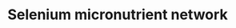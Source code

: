 ---
annotations:
- id: PW:0000133
  parent: classic metabolic pathway
  type: Pathway Ontology
  value: selenoamino acid metabolic pathway
- id: PW:0000002
  parent: classic metabolic pathway
  type: Pathway Ontology
  value: classic metabolic pathway
authors:
- Mkutmon
- Egonw
- MaintBot
- Eweitz
description: 'The selenium-centred micronutrient biological network. The most relevant
  biochemical processes related to selenium in the context of metabolism, oxidation
  and inflammation are represented. Also, the compartmental separation (intracellular
  vs. plasma) is presented, identifying the selenium centred plasma metabolome. A
  selenoprotein database exists at: http://www.selenodb.org'
last-edited: 2022-01-31
organisms:
- Bos taurus
redirect_from:
- /index.php/Pathway:WP3257
- /instance/WP3257
- /instance/WP3257_rr120914
revision: r120914
schema-jsonld:
- '@context': https://schema.org/
  '@id': https://wikipathways.github.io/pathways/WP3257.html
  '@type': Dataset
  creator:
    '@type': Organization
    name: WikiPathways
  description: 'The selenium-centred micronutrient biological network. The most relevant
    biochemical processes related to selenium in the context of metabolism, oxidation
    and inflammation are represented. Also, the compartmental separation (intracellular
    vs. plasma) is presented, identifying the selenium centred plasma metabolome.
    A selenoprotein database exists at: http://www.selenodb.org'
  keywords:
  - 15-HETE
  - 5,10-Methylene-THF
  - 5,6-Epoxytetraene
  - 5-HETE
  - 5-HPETE
  - 5-methyl-THF
  - 8-Isoprostaglandin F2a
  - 8-OHdG
  - ABCA1
  - ADP
  - ALA
  - ALB
  - ALOX15B
  - ALOX5
  - ALOX5AP
  - APOA1
  - APOB
  - ATP
  - Arachidonic acid
  - Ascorbate
  - Ascorbic acid
  - CAT
  - CBS
  - CCL2
  - CRP
  - CTH
  - Calcium
  - Chlorine
  - Cholesterol
  - Copper
  - Cystathionine
  - Cysteine
  - DGLA
  - DHA
  - DIO1
  - DIO2
  - DIO3
  - DPA
  - Dehydroascorbic acid
  - Dihydrolipoate
  - EPA
  - F2
  - F2-Isoprostane
  - F7
  - FAD
  - FLAD1
  - FMN
  - Folic acid
  - Fructosamine
  - GGT1
  - GPX 4
  - GPX2
  - GPX3
  - GPX6
  - GSH
  - GSR
  - GSSG
  - Glucose
  - H2O
  - H2O2
  - HBA
  - HBG
  - HDL
  - HDL-C
  - HDL/APOA1
  - HDL/SAA
  - HNO2
  - HOCl
  - Heme
  - Homocysteine
  - Hydroxykynurenine
  - Hypoxanthine
  - ICAM1
  - IFNG
  - IL1B
  - IL6
  - INSR
  - Iodine
  - Iron
  - KMO
  - KYNU
  - Kynurenine
  - LDL
  - LDLR
  - Leukotriene A4
  - Leukotriene B4
  - Leukotriene C4
  - Leukotriene D4
  - Leukotriene E4
  - Leukotriene F4
  - Linoleic acid
  - Lipoic acid
  - Lipoxin A4
  - Lipoxin B4
  - MDA
  - MPO
  - MTHFR
  - MTR
  - Manganese
  - Methionine
  - Methionine sulfoxide
  - NADP+
  - NADPH
  - NFKB1
  - NFKB2
  - 'NO'
  - NO2
  - Niacin
  - Niacinamide
  - Nitrotyrosine
  - O2
  - O2-Ã‚â€œ
  - O3
  - ONOO-/ONOOH
  - PGD2
  - PGE1
  - PGE2
  - PGE3
  - PGF2a
  - PGG2
  - PGH2
  - PGH3
  - PGI2
  - PLAT
  - PLG
  - PMP
  - PNPO
  - PRDX1
  - PRDX2
  - PRDX3
  - PRDX4
  - PRDX5
  - PTGS1
  - PTGS2
  - Pyridoxal 5'-phosphate
  - Quinolinic Acid
  - R-Triiodothyronine (rT3)
  - RELA
  - RFK
  - RNS
  - ROS
  - Riboflavin
  - SAA4
  - SCARB1
  - SELENOI
  - SELENOK
  - SELENOM
  - SELENON
  - SELENOO
  - SELENOS
  - SELENOT
  - SELENOV
  - SELENOW
  - SEPHS2
  - SERPINA3-7
  - SERPINE1
  - SOD1
  - SOD2
  - SOD3
  - Selenide
  - Selenium
  - Selenocysteine
  - Selenophosphate
  - Serine
  - TAG
  - THF
  - TNF
  - TXNRD1
  - TXNRD2
  - TXNRD3
  - Thromboxane A2
  - Thromboxane B2
  - Thyroxine (T4)
  - Triiodothyronine (T3)
  - Tryptophan
  - Uric acid
  - VLDL
  - VLDL-TAG
  - VLDL/APOB
  - Vitamin B12
  - XDH
  - Xanthine
  - Zinc
  - a-Tocopherol
  - oxLDL
  license: CC0
  name: Selenium micronutrient network
seo: CreativeWork
title: Selenium micronutrient network
wpid: WP3257
---